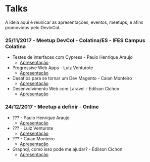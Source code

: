 # Talks
A ideia aqui é reunicar as apresentações, eventos, meetups, e afins promovidos pelo DevInCol.

### 25/11/2017 - Meetup DevCol - Colatina/ES - IFES Campus Colatina
 * Testes de interfaces com Cypress - Paulo Henrique Araujo
	* [Apresentação](http://slides.com/paulohenrique-8/testes-de-interfaces-web-com-cypress)
 * Progressive Web Apps - Luiz Venturote
	* [Apresentação](https://speakerdeck.com/luizventurote/progressive-web-apps-and-magento-2-meet-magento-brazil)
 * Desafios para se tornar um Dev Magento - Caian Monteiro
	* [Apresentação](http://prezi.com/eth0xbcobenz/?utm_campaign=share&utm_medium=copy)
 * Desenvolvimento Web com Laravel - Edilson Cichon
	* [Apresentação](https://docs.google.com/presentation/d/1ydOTysY16J6zPqcwX4egGwibjc8VkC46LKk4o-awwwA/edit?usp=sharing)

### 24/12/2017 - Meetup a definir - Online
 * ??? - Paulo Henrique Araujo
	* [Apresentação]()
 * ??? - Luiz Venturote
	* [Apresentação]()
 * ??? - Caian Monteiro
	* [Apresentação]()
 * Graphql, como isso pode me ajudar? - Edilson Cichon
	* [Apresentação]()
